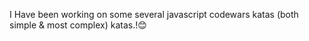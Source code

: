 I Have been working on some several javascript codewars katas (both simple & most complex) katas.!😊
